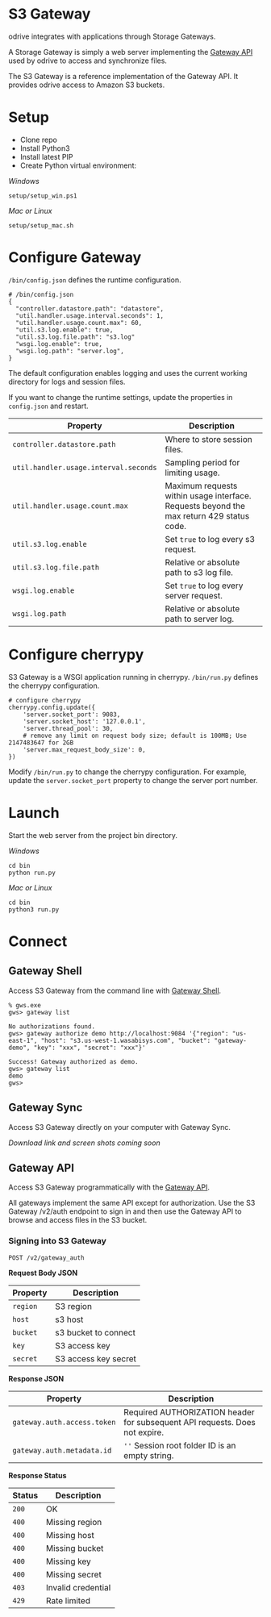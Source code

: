 # S3 Gateway
odrive integrates with applications through Storage Gateways.

A Storage Gateway is simply a web server implementing the [Gateway API](https://github.com/odrive/gateway-api) used by odrive to access and synchronize files.

The S3 Gateway is a reference implementation of the Gateway API. It provides odrive access to Amazon S3 buckets. 

# Setup

- Clone repo
- Install Python3
- Install latest PIP
- Create Python virtual environment:

*Windows*
```
setup/setup_win.ps1
```

*Mac or Linux*
```
setup/setup_mac.sh
```

# Configure Gateway
`/bin/config.json` defines the runtime configuration.
```
# /bin/config.json
{
  "controller.datastore.path": "datastore",
  "util.handler.usage.interval.seconds": 1,
  "util.handler.usage.count.max": 60,
  "util.s3.log.enable": true,
  "util.s3.log.file.path": "s3.log"
  "wsgi.log.enable": true,
  "wsgi.log.path": "server.log",
}
```

The default configuration enables logging and uses the current working directory for logs and session files. 

If you want to change the runtime settings, update the properties in `config.json` and restart.

Property | Description
---|---
`controller.datastore.path` | Where to store session files.
`util.handler.usage.interval.seconds` | Sampling period for limiting usage.
`util.handler.usage.count.max` | Maximum requests within usage interface. Requests beyond the max return 429 status code.
`util.s3.log.enable` | Set `true` to log every s3 request.
`util.s3.log.file.path` | Relative or absolute path to s3 log file.
`wsgi.log.enable` | Set `true` to log every server request.
`wsgi.log.path` | Relative or absolute path to server log. 

# Configure cherrypy

S3 Gateway is a WSGI application running in cherrypy. `/bin/run.py` defines the cherrypy configuration.

```
# configure cherrypy
cherrypy.config.update({
    'server.socket_port': 9083,
    'server.socket_host': '127.0.0.1',
    'server.thread_pool': 30,
    # remove any limit on request body size; default is 100MB; Use 2147483647 for 2GB
    'server.max_request_body_size': 0,
})
```

Modify `/bin/run.py` to change the cherrypy configuration. For example, update the `server.socket_port` property to change the server port number.


# Launch

Start the web server from the project bin directory.

*Windows*
```
cd bin
python run.py
```

*Mac or Linux*
```
cd bin
python3 run.py
```

# Connect

## Gateway Shell

Access S3 Gateway from the command line with [Gateway Shell](https://github.com/odrive/gateway-api/blob/main/gateway-shell.md). 

```
% gws.exe
gws> gateway list

No authorizations found.
gws> gateway authorize demo http://localhost:9084 '{"region": "us-east-1", "host": "s3.us-west-1.wasabisys.com", "bucket": "gateway-demo", "key": "xxx", "secret": "xxx"}'

Success! Gateway authorized as demo.
gws> gateway list
demo
gws> 
```

## Gateway Sync

Access S3 Gateway directly on your computer with Gateway Sync.

*Download link and screen shots coming soon*

## Gateway API

Access S3 Gateway programmatically with the [Gateway API](https://github.com/odrive/gateway-api). 

All gateways implement the same API except for authorization. Use the S3 Gateway /v2/auth endpoint to sign in and then use the Gateway API to browse and access files in the S3 bucket.

### Signing into S3 Gateway
```
POST /v2/gateway_auth
```
**Request Body JSON**

Property | Description
---------|-------------
`region` | S3 region
`host` | s3 host
`bucket` | s3 bucket to connect
`key` | S3 access key
`secret` | S3 access key secret

**Response JSON**

Property | Description
---------|------------
`gateway.auth.access.token` | Required AUTHORIZATION header for subsequent API requests. Does not expire.
`gateway.auth.metadata.id` | `''` Session root folder ID is an empty string.

**Response Status**

Status | Description
-------|------------
`200` | OK
`400` | Missing region
`400` | Missing host
`400` | Missing bucket
`400` | Missing key
`400` | Missing secret
`403` | Invalid credential
`429` | Rate limited
